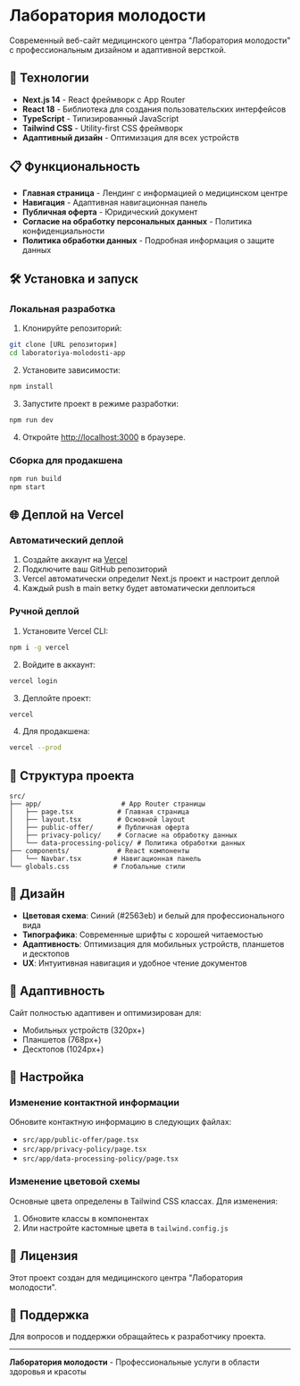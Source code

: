 # Лаборатория молодости

Современный веб-сайт медицинского центра "Лаборатория молодости" с профессиональным дизайном и адаптивной версткой.

## 🚀 Технологии

- **Next.js 14** - React фреймворк с App Router
- **React 18** - Библиотека для создания пользовательских интерфейсов
- **TypeScript** - Типизированный JavaScript
- **Tailwind CSS** - Utility-first CSS фреймворк
- **Адаптивный дизайн** - Оптимизация для всех устройств

## 📋 Функциональность

- **Главная страница** - Лендинг с информацией о медицинском центре
- **Навигация** - Адаптивная навигационная панель
- **Публичная оферта** - Юридический документ
- **Согласие на обработку персональных данных** - Политика конфиденциальности
- **Политика обработки данных** - Подробная информация о защите данных

## 🛠️ Установка и запуск

### Локальная разработка

1. Клонируйте репозиторий:
```bash
git clone [URL репозитория]
cd laboratoriya-molodosti-app
```

2. Установите зависимости:
```bash
npm install
```

3. Запустите проект в режиме разработки:
```bash
npm run dev
```

4. Откройте [http://localhost:3000](http://localhost:3000) в браузере.

### Сборка для продакшена

```bash
npm run build
npm start
```

## 🌐 Деплой на Vercel

### Автоматический деплой

1. Создайте аккаунт на [Vercel](https://vercel.com)
2. Подключите ваш GitHub репозиторий
3. Vercel автоматически определит Next.js проект и настроит деплой
4. Каждый push в main ветку будет автоматически деплоиться

### Ручной деплой

1. Установите Vercel CLI:
```bash
npm i -g vercel
```

2. Войдите в аккаунт:
```bash
vercel login
```

3. Деплойте проект:
```bash
vercel
```

4. Для продакшена:
```bash
vercel --prod
```

## 📁 Структура проекта

```
src/
├── app/                    # App Router страницы
│   ├── page.tsx           # Главная страница
│   ├── layout.tsx         # Основной layout
│   ├── public-offer/      # Публичная оферта
│   ├── privacy-policy/    # Согласие на обработку данных
│   └── data-processing-policy/ # Политика обработки данных
├── components/            # React компоненты
│   └── Navbar.tsx        # Навигационная панель
└── globals.css           # Глобальные стили
```

## 🎨 Дизайн

- **Цветовая схема**: Синий (#2563eb) и белый для профессионального вида
- **Типографика**: Современные шрифты с хорошей читаемостью
- **Адаптивность**: Оптимизация для мобильных устройств, планшетов и десктопов
- **UX**: Интуитивная навигация и удобное чтение документов

## 📱 Адаптивность

Сайт полностью адаптивен и оптимизирован для:
- Мобильных устройств (320px+)
- Планшетов (768px+)
- Десктопов (1024px+)

## 🔧 Настройка

### Изменение контактной информации

Обновите контактную информацию в следующих файлах:
- `src/app/public-offer/page.tsx`
- `src/app/privacy-policy/page.tsx`
- `src/app/data-processing-policy/page.tsx`

### Изменение цветовой схемы

Основные цвета определены в Tailwind CSS классах. Для изменения:
1. Обновите классы в компонентах
2. Или настройте кастомные цвета в `tailwind.config.js`

## 📄 Лицензия

Этот проект создан для медицинского центра "Лаборатория молодости".

## 🤝 Поддержка

Для вопросов и поддержки обращайтесь к разработчику проекта.

---

**Лаборатория молодости** - Профессиональные услуги в области здоровья и красоты
